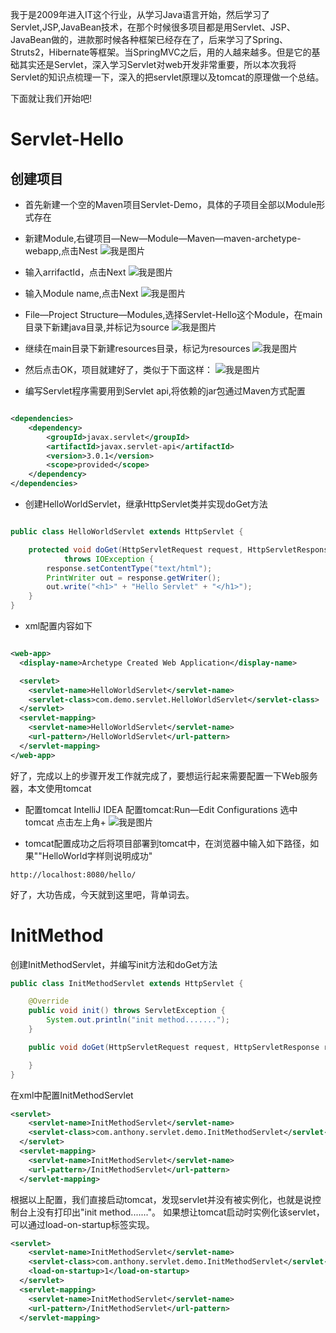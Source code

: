 我于是2009年进入IT这个行业，从学习Java语言开始，然后学习了Servlet,JSP,JavaBean技术，在那个时候很多项目都是用Servlet、JSP、JavaBean做的，进款那时候各种框架已经存在了，后来学习了Spring、Struts2，Hibernate等框架。当SpringMVC之后，用的人越来越多。但是它的基础其实还是Servlet，深入学习Servlet对web开发非常重要，所以本次我将Servlet的知识点梳理一下，深入的把servlet原理以及tomcat的原理做一个总结。

下面就让我们开始吧!
# Servlet-Hello

## 创建项目
* 首先新建一个空的Maven项目Servlet-Demo，具体的子项目全部以Module形式存在

* 新建Module,右键项目—New—Module—Maven—maven-archetype-webapp,点击Nest
![我是图片](./Servlet-Hello/src/main/resources/images/create-module01.png)

* 输入arrifactId，点击Next
![我是图片](./Servlet-Hello/src/main/resources/images/create-module02.png)


* 输入Module name,点击Next
![我是图片](./Servlet-Hello/src/main/resources/images/create-module03.png)

* File—Project Structure—Modules,选择Servlet-Hello这个Module，在main目录下新建java目录,并标记为source
![我是图片](./Servlet-Hello/src/main/resources/images/create-module04.png)

* 继续在main目录下新建resources目录，标记为resources
![我是图片](./Servlet-Hello/src/main/resources/images/create-module05.png)

* 然后点击OK，项目就建好了，类似于下面这样：
![我是图片](./Servlet-Hello/src/main/resources/images/project.png)

* 编写Servlet程序需要用到Servlet api,将依赖的jar包通过Maven方式配置

```xml

<dependencies>
    <dependency>
        <groupId>javax.servlet</groupId>
        <artifactId>javax.servlet-api</artifactId>
        <version>3.0.1</version>
        <scope>provided</scope>
    </dependency>
</dependencies>
```

* 创建HelloWorldServlet，继承HttpServlet类并实现doGet方法
```java

public class HelloWorldServlet extends HttpServlet {

    protected void doGet(HttpServletRequest request, HttpServletResponse response)
            throws IOException {
        response.setContentType("text/html");
        PrintWriter out = response.getWriter();
        out.write("<h1>" + "Hello Servlet" + "</h1>");
    }
}
```

* xml配置内容如下
```xml

<web-app>
  <display-name>Archetype Created Web Application</display-name>

  <servlet>
    <servlet-name>HelloWorldServlet</servlet-name>
    <servlet-class>com.demo.servlet.HelloWorldServlet</servlet-class>
  </servlet>
  <servlet-mapping>
    <servlet-name>HelloWorldServlet</servlet-name>
    <url-pattern>/HelloWorldServlet</url-pattern>
  </servlet-mapping>
</web-app>
```
好了，完成以上的步骤开发工作就完成了，要想运行起来需要配置一下Web服务器，本文使用tomcat


* 配置tomcat
IntelliJ IDEA 配置tomcat:Run—Edit Configurations 选中tomcat 点击左上角+
![我是图片](./Servlet-Hello/src/main/resources/images/add-tomcat.png)

* tomcat配置成功之后将项目部署到tomcat中，在浏览器中输入如下路径，如果""HelloWorld字样则说明成功"

```text
http://localhost:8080/hello/
```

好了，大功告成，今天就到这里吧，背单词去。

# InitMethod

创建InitMethodServlet，并编写init方法和doGet方法

```java
public class InitMethodServlet extends HttpServlet {

    @Override
    public void init() throws ServletException {
        System.out.println("init method.......");
    }

    public void doGet(HttpServletRequest request, HttpServletResponse response) throws ServletException, IOException {

    }
}
```

在xml中配置InitMethodServlet
```xml
<servlet>
    <servlet-name>InitMethodServlet</servlet-name>
    <servlet-class>com.anthony.servlet.demo.InitMethodServlet</servlet-class>
  </servlet>
  <servlet-mapping>
    <servlet-name>InitMethodServlet</servlet-name>
    <url-pattern>/InitMethodServlet</url-pattern>
  </servlet-mapping>
```

根据以上配置，我们直接启动tomcat，发现servlet并没有被实例化，也就是说控制台上没有打印出"init method......."。
如果想让tomcat启动时实例化该servlet，可以通过load-on-startup标签实现。

```xml
<servlet>
    <servlet-name>InitMethodServlet</servlet-name>
    <servlet-class>com.anthony.servlet.demo.InitMethodServlet</servlet-class>
    <load-on-startup>1</load-on-startup>
  </servlet>
  <servlet-mapping>
    <servlet-name>InitMethodServlet</servlet-name>
    <url-pattern>/InitMethodServlet</url-pattern>
  </servlet-mapping>
```



